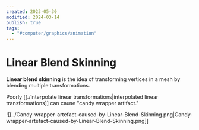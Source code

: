```yaml
---
created: 2023-05-30
modified: 2024-03-14
publish: true
tags:
  - "#computer/graphics/animation"
---
```


# Linear Blend Skinning

**Linear blend skinning** is the idea of transforming vertices in a mesh by blending multiple transformations.

Poorly [[./interpolate linear transformations|interpolated linear transformations]] can cause "candy wrapper artifact."

![[../Candy-wrapper-artefact-caused-by-Linear-Blend-Skinning.png|Candy-wrapper-artefact-caused-by-Linear-Blend-Skinning.png]]